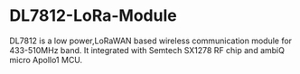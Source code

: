 # DL7812-LoRa-Module
DL7812 is a low power,LoRaWAN based wireless communication module for 433-510MHz band. It integrated with Semtech SX1278 RF chip and ambiQ micro Apollo1 MCU.
